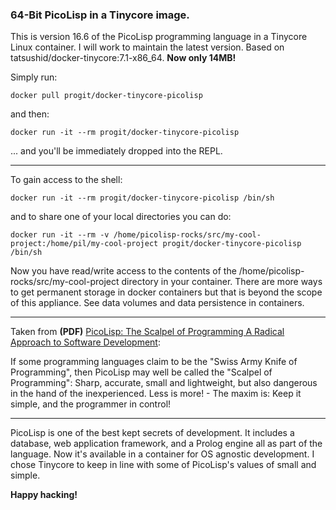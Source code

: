 ### 64-Bit PicoLisp in a Tinycore image.

This is version 16.6 of the PicoLisp programming language in a Tinycore Linux container. I will work to maintain the latest version.  Based on tatsushid/docker-tinycore:7.1-x86_64.  **Now only 14MB!**

Simply run:
``` code
docker pull progit/docker-tinycore-picolisp
```

and then:
``` code
docker run -it --rm progit/docker-tinycore-picolisp
```
... and you'll be immediately dropped into the REPL.
___

To gain access to the shell:

``` code
docker run -it --rm progit/docker-tinycore-picolisp /bin/sh
```

and to share one of your local directories you can do:

``` code
docker run -it --rm -v /home/picolisp-rocks/src/my-cool-project:/home/pil/my-cool-project progit/docker-tinycore-picolisp /bin/sh
```

Now you have read/write access to the contents of the /home/picolisp-rocks/src/my-cool-project directory in your container.  There are more ways to get permanent storage in docker containers but that is beyond the scope of this appliance.  See data volumes and data persistence in containers.
___

Taken from **(PDF)** [PicoLisp: The Scalpel of Programming A Radical Approach to Software Development](picolisp.com/wiki/!pdf?-B1103):

If some programming languages claim to be the "Swiss Army Knife of Programming", then PicoLisp may well be called the "Scalpel of Programming": Sharp, accurate, small and lightweight, but also dangerous in the hand of the inexperienced. Less is more! - The maxim is: Keep it simple, and the programmer in control!

___

PicoLisp is one of the best kept secrets of development.  It includes a database, web application framework, and a Prolog engine all as part of the language. Now it's available in a container for OS agnostic development.  I chose Tinycore to keep in line with some of PicoLisp's values of small and simple.

**Happy hacking!**
